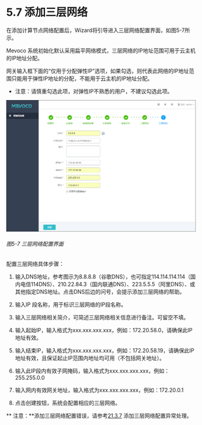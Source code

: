 # 5.7 添加三层网络

在添加计算节点网络配置后，Wizard将引导进入三层网络配置界面，如图5-7所示。

Mevoco 系统初始化默认采用扁平网络模式，三层网络的IP地址范围可用于云主机的IP地址分配。

网关输入框下面的“仅用于分配弹性IP”选项，如果勾选，则代表此网络的IP地址范围只能用于弹性IP地址的分配，不能用于云主机的IP地址分配。

* 注意：请慎重勾选此项，对弹性IP不熟悉的用户，不建议勾选此项。

![png](../images/5-7.png "图5-7 三层网络配置界面")
###### 图5-7 三层网络配置界面 


配置三层网络具体步骤：

1. 输入DNS地址，参考图示为8.8.8.8（谷歌DNS），也可指定114.114.114.114（国内电信114DNS）、210.22.84.3（国内联通DNS）、223.5.5.5（阿里DNS）、或其他指定DNS地址。点击DNS后边的问号，会提示添加三层网络的帮助。

2. 输入IP 段名称，用于标识三层网络的IP段名称。

3. 输入三层网络相关简介，可简述三层网络相关信息进行备注。可留空不填。

4. 输入起始IP，输入格式为xxx.xxx.xxx.xxx，例如：172.20.58.0，请确保此IP地址有效。

5. 输入结束IP，输入格式为xxx.xxx.xxx.xxx，例如：172.20.58.19，请确保此IP地址有效，且保证起止IP范围内地址均可用（不包括网关地址）。

6. 输入此IP段内有效子网掩码，输入格式为xxx.xxx.xxx.xxx，例如：255.255.0.0

7. 输入网内有效网关地址，输入格式为xxx.xxx.xxx.xxx，例如：172.20.0.1

8. 点击创建按钮，系统会配置相应的三层网络。

** 注意：**添加三层网络配置错误，请参考[21.3.7](/exception/l3.md) 添加三层网络配置异常处理。



